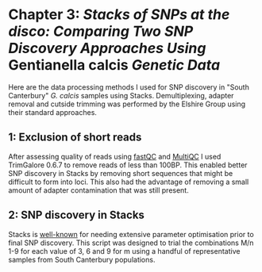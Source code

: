 # Chapter 3: _Stacks of SNPs at the disco: Comparing Two SNP Discovery Approaches Using_ Gentianella calcis _Genetic Data_

Here are the data processing methods I used for SNP discovery in "South Canterbury" _G. calcis_ samples using Stacks. Demultiplexing, adapter removal and cutside trimming was performed by the Elshire Group using their standard approaches.

## 1: Exclusion of short reads
After assessing quality of reads using [fastQC](https://github.com/s-andrews/FastQC) and [MultiQC](https://github.com/MultiQC/MultiQC) I used TrimGalore 0.6.7 to remove reads of less than 100BP. This enabled better SNP discovery in Stacks by removing short sequences that might be difficult to form into loci. This also had the advantage of removing a small amount of adapter contamination that was still present.

## 2: SNP discovery in Stacks
Stacks is [well-known](https://besjournals.onlinelibrary.wiley.com/doi/10.1111/2041-210X.12775) for needing extensive parameter optimisation prior to final SNP discovery. This script was designed to trial the combinations M/n 1-9 for each value of 3, 6 and 9 for m using a handful of representative samples from South Canterbury populations. 
